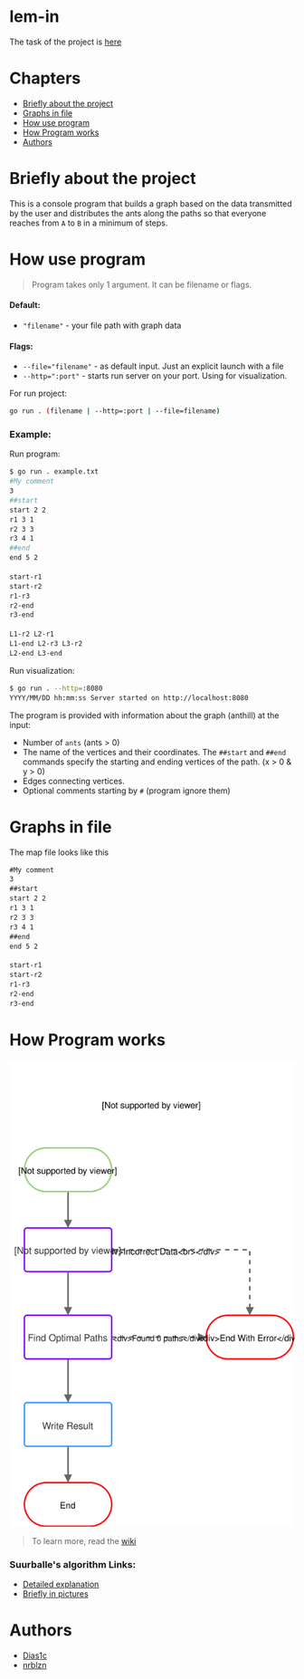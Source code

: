 # lem-in
The task of the project is [here](https://github.com/01-edu/public/tree/master/subjects/lem-in)
# Chapters
- [Briefly about the project](Briefly-about-the-project)
- [Graphs in file](#Graphs-in-file)
- [How use program](#How-use-program)
- [How Program works](#How-Program-works)
- [Authors](#Authors)
# Briefly about the project
This is a console program that builds a graph based on the data transmitted by the user and distributes the ants along the paths so that everyone reaches from `A` to `B` in a minimum of steps.

# How use program
> Program takes only 1 argument. 
It can be filename or flags.
#### Default:
- `"filename"` - your file path with graph data
#### Flags:
- `--file="filename"` - as default input. Just an explicit launch with a file
- `--http=":port"` - starts run server on your port. Using for visualization.

For run project:
```bash
go run . (filename | --http=:port | --file=filename)
```
### Example:
Run program:
```bash
$ go run . example.txt
#My comment
3
##start
start 2 2
r1 3 1
r2 3 3
r3 4 1
##end
end 5 2

start-r1
start-r2
r1-r3
r2-end
r3-end

L1-r2 L2-r1 
L1-end L2-r3 L3-r2 
L2-end L3-end 
```
Run visualization:
```bash
$ go run . --http=:8080
YYYY/MM/DD hh:mm:ss Server started on http://localhost:8080
```

The program is provided with information about the graph (anthill) at the input:

- Number of `ants` (ants > 0)
- The name of the vertices and their coordinates. The `##start` and `##end` commands specify the starting and ending vertices of the path. (x > 0 & y > 0)
- Edges connecting vertices.
- Optional comments starting by `#` (program ignore them)
# Graphs in file
The map file looks like this
```txt
#My comment
3
##start
start 2 2
r1 3 1
r2 3 3
r3 4 1
##end
end 5 2

start-r1
start-r2
r1-r3
r2-end
r3-end
``` 
# How Program works
![short in diagram](https://raw.githubusercontent.com/Dias1c/wiki/0d6d9b8ee728e4fb1c27e1b82fcfd8b6af6ad420/lem-in/images/main.svg)
> To learn more, read the [wiki](https://github.com/Dias1c/lem-in/wiki)
### Suurballe's algorithm Links:
- [Detailed explanation](https://en.wikipedia.org/wiki/Suurballe%27s_algorithm)
- [Briefly in pictures](http://www.macfreek.nl/memory/Disjoint_Path_Finding)
# Authors
- [Dias1c](https://github.com/Dias1c)
- [nrblzn](https://github.com/RaevNur)